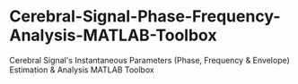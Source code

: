 # Cerebral-Signal-Phase-Frequency-Analysis-MATLAB-Toolbox
Cerebral Signal's Instantaneous Parameters (Phase, Frequency &amp; Envelope) Estimation &amp; Analysis MATLAB Toolbox

